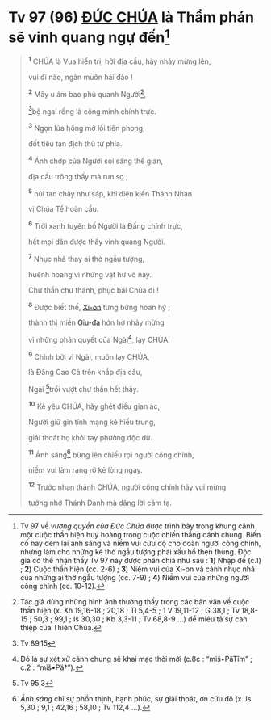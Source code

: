 # Tv 97 (96) [ĐỨC CHÚA]() là Thẩm phán sẽ vinh quang ngự đến[^1-32a2b2d9-dda1-4f07-8046-c4595a56c005]

> <sup><b>1</b></sup> CHÚA là Vua hiển trị, hỡi địa cầu, hãy nhảy mừng lên,
>
> vui đi nào, ngàn muôn hải đảo !
>
> <sup><b>2</b></sup> Mây u ám bao phủ quanh Người[^2-32a2b2d9-dda1-4f07-8046-c4595a56c005],
>
> [^1@-32a2b2d9-dda1-4f07-8046-c4595a56c005]bệ ngai rồng là công minh chính trực.
>
> <sup><b>3</b></sup> Ngọn lửa hồng mở lối tiên phong,
>
> đốt tiêu tan địch thù tứ phía.
>
> <sup><b>4</b></sup> Ánh chớp của Người soi sáng thế gian,
>
> địa cầu trông thấy mà run sợ ;
>
> <sup><b>5</b></sup> núi tan chảy như sáp, khi diện kiến Thánh Nhan
>
> vị Chúa Tể hoàn cầu.
>
> <sup><b>6</b></sup> Trời xanh tuyên bố Người là Đấng chính trực,
>
> hết mọi dân được thấy vinh quang Người.
>
> <sup><b>7</b></sup> Nhục nhã thay ai thờ ngẫu tượng,
>
> huênh hoang vì những vật hư vô này.
>
> Chư thần chư thánh, phục bái Chúa đi !
>
> <sup><b>8</b></sup> Được biết thế, [Xi-on]() tưng bừng hoan hỷ ;
>
> thành thị miền [Giu-đa]() hớn hở nhảy mừng
>
> vì những phán quyết của Ngài[^3-32a2b2d9-dda1-4f07-8046-c4595a56c005], lạy CHÚA.
>
> <sup><b>9</b></sup> Chính bởi vì Ngài, muôn lạy CHÚA,
>
> là Đấng Cao Cả trên khắp địa cầu,
>
> Ngài [^2@-32a2b2d9-dda1-4f07-8046-c4595a56c005]trổi vượt chư thần hết thảy.
>
> <sup><b>10</b></sup> Kẻ yêu CHÚA, hãy ghét điều gian ác,
>
> Người giữ gìn tính mạng kẻ hiếu trung,
>
> giải thoát họ khỏi tay phường độc dữ.
>
> <sup><b>11</b></sup> Ánh sáng[^4-32a2b2d9-dda1-4f07-8046-c4595a56c005] bừng lên chiếu rọi người công chính,
>
> niềm vui làm rạng rỡ kẻ lòng ngay.
>
> <sup><b>12</b></sup> Trước nhan thánh CHÚA, người công chính hãy vui mừng
>
> tưởng nhớ Thánh Danh mà dâng lời cảm tạ.

[^1-32a2b2d9-dda1-4f07-8046-c4595a56c005]: Tv 97 về _vương quyền của Đức Chúa_ được trình bày trong khung cảnh một cuộc thần hiện huy hoàng trong cuộc chiến thắng cánh chung. Biến cố nay đem lại ánh sáng và niềm vui cứu độ cho đoàn người công chính, nhưng làm cho những kẻ thờ ngẫu tượng phải xấu hổ thẹn thùng. Độc giả có thể nhận thấy Tv 97 này được phân chia như sau : **1**) Nhập đề (c.1) ; **2**) Cuộc thần hiện (cc. 2-6) ; **3**) Niềm vui của Xi-on và cảnh nhục nhã của những ai thờ ngẫu tượng (cc. 7-9) ; **4**) Niềm vui của những người công chính (cc. 10-12).

[^2-32a2b2d9-dda1-4f07-8046-c4595a56c005]: Tác giả dùng những hình ảnh thường thấy trong các bản văn về cuộc thần hiện (x. Xh 19,16-18 ; 20,18 ; Tl 5,4-5 ; 1 V 19,11-12 ; G 38,1 ; Tv 18,8-15 ; 50,3 ; 99,1 ; Is 30,30 ; Kb 3,3-11 ; Tv 68,8-9 ...) để miêu tả sự can thiệp của Thiên Chúa.

[^3-32a2b2d9-dda1-4f07-8046-c4595a56c005]: Đó là sự xét xử cánh chung sẽ khai mạc thời mới (c.8c : “miš•PäTîm” ; c.2 : “miš•Pä†”).

[^4-32a2b2d9-dda1-4f07-8046-c4595a56c005]: _Ánh sáng_ chỉ sự phồn thịnh, hạnh phúc, sự giải thoát, ơn cứu độ (x. Is 5,30 ; 9,1 ; 42,16 ; 58,10 ; Tv 112,4 ...).

[^1@-32a2b2d9-dda1-4f07-8046-c4595a56c005]: Tv 89,15

[^2@-32a2b2d9-dda1-4f07-8046-c4595a56c005]: Tv 95,3
